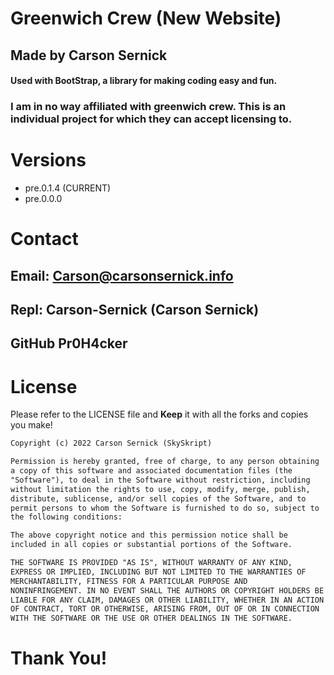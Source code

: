 # Greenwich Crew (New Website)


## Made by Carson Sernick
#### Used with **BootStrap**, a library for making coding easy and fun. 


### I am in no way affiliated with greenwich crew. This is an individual project for which they can accept licensing to. 

# Versions
* pre.0.1.4 (CURRENT)
* pre.0.0.0 


# Contact
## Email: Carson@carsonsernick.info
## Repl: Carson-Sernick (Carson Sernick)
## GitHub Pr0H4cker


# License
Please refer to the LICENSE file and **Keep** it with all the forks and copies you make!

``` txt
Copyright (c) 2022 Carson Sernick (SkySkript)

Permission is hereby granted, free of charge, to any person obtaining
a copy of this software and associated documentation files (the
"Software"), to deal in the Software without restriction, including
without limitation the rights to use, copy, modify, merge, publish,
distribute, sublicense, and/or sell copies of the Software, and to
permit persons to whom the Software is furnished to do so, subject to
the following conditions:

The above copyright notice and this permission notice shall be
included in all copies or substantial portions of the Software.

THE SOFTWARE IS PROVIDED "AS IS", WITHOUT WARRANTY OF ANY KIND,
EXPRESS OR IMPLIED, INCLUDING BUT NOT LIMITED TO THE WARRANTIES OF
MERCHANTABILITY, FITNESS FOR A PARTICULAR PURPOSE AND
NONINFRINGEMENT. IN NO EVENT SHALL THE AUTHORS OR COPYRIGHT HOLDERS BE
LIABLE FOR ANY CLAIM, DAMAGES OR OTHER LIABILITY, WHETHER IN AN ACTION
OF CONTRACT, TORT OR OTHERWISE, ARISING FROM, OUT OF OR IN CONNECTION
WITH THE SOFTWARE OR THE USE OR OTHER DEALINGS IN THE SOFTWARE.
```

# Thank You!
